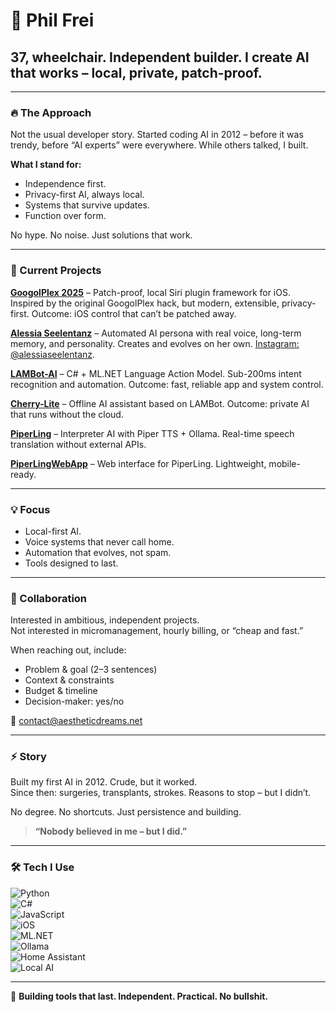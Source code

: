 # 👋 Phil Frei  
## 37, wheelchair. Independent builder. I create AI that works – local, private, patch-proof.  

---

### 🔥 The Approach  
Not the usual developer story. Started coding AI in 2012 – before it was trendy, before “AI experts” were everywhere. While others talked, I built.  

**What I stand for:**  
- Independence first.  
- Privacy-first AI, always local.  
- Systems that survive updates.  
- Function over form.  

No hype. No noise. Just solutions that work.  

---

### 🚀 Current Projects  

**[GoogolPlex 2025](https://github.com/AestheticDreamsAI/googolplex-2025)** – Patch-proof, local Siri plugin framework for iOS. Inspired by the original GoogolPlex hack, but modern, extensible, privacy-first. Outcome: iOS control that can’t be patched away.  

**[Alessia Seelentanz](https://alessia-seelentanz.de/)** – Automated AI persona with real voice, long-term memory, and personality. Creates and evolves on her own. [Instagram: @alessiaseelentanz](https://www.instagram.com/alessiaseelentanz/).  

**[LAMBot-AI](https://github.com/AestheticDreamsAI/LAMBot-AI)** – C# + ML.NET Language Action Model. Sub-200ms intent recognition and automation. Outcome: fast, reliable app and system control.  

**[Cherry-Lite](https://github.com/AestheticDreamsAI/Cherry-Lite)** – Offline AI assistant based on LAMBot. Outcome: private AI that runs without the cloud.  

**[PiperLing](https://github.com/AestheticDreamsAI/PiperLing)** – Interpreter AI with Piper TTS + Ollama. Real-time speech translation without external APIs.  

**[PiperLingWebApp](https://github.com/AestheticDreamsAI/PiperLingWebApp)** – Web interface for PiperLing. Lightweight, mobile-ready.  

---

### 💡 Focus  
- Local-first AI.  
- Voice systems that never call home.  
- Automation that evolves, not spam.  
- Tools designed to last.  

---

### 🤝 Collaboration  
Interested in ambitious, independent projects.  
Not interested in micromanagement, hourly billing, or “cheap and fast.”  

When reaching out, include:  
- Problem & goal (2–3 sentences)  
- Context & constraints  
- Budget & timeline  
- Decision-maker: yes/no  

📧 [contact@aestheticdreams.net](mailto:contact@aestheticdreams.net)  

---

### ⚡ Story  
Built my first AI in 2012. Crude, but it worked.  
Since then: surgeries, transplants, strokes. Reasons to stop – but I didn’t.  

No degree. No shortcuts. Just persistence and building.  

> **“Nobody believed in me – but I did.”**  

---

### 🛠️ Tech I Use  
![Python](https://img.shields.io/badge/Python-3776AB?style=for-the-badge&logo=python&logoColor=white)  
![C#](https://img.shields.io/badge/C%23-239120?style=for-the-badge&logo=c-sharp&logoColor=white)  
![JavaScript](https://img.shields.io/badge/JavaScript-F7DF1E?style=for-the-badge&logo=javascript&logoColor=black)  
![iOS](https://img.shields.io/badge/iOS-000000?style=for-the-badge&logo=ios&logoColor=white)  
![ML.NET](https://img.shields.io/badge/ML.NET-512BD4?style=for-the-badge&logo=.net&logoColor=white)  
![Ollama](https://img.shields.io/badge/Ollama-000000?style=for-the-badge&logo=ollama&logoColor=white)  
![Home Assistant](https://img.shields.io/badge/Home%20Assistant-41BDF5?style=for-the-badge&logo=homeassistant&logoColor=white)  
![Local AI](https://img.shields.io/badge/Local%20AI-FF6B35?style=for-the-badge&logo=ai&logoColor=white)  

---

🚀 **Building tools that last. Independent. Practical. No bullshit.**
